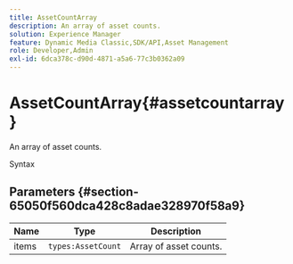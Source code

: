 ```yaml
---
title: AssetCountArray
description: An array of asset counts.
solution: Experience Manager
feature: Dynamic Media Classic,SDK/API,Asset Management
role: Developer,Admin
exl-id: 6dca378c-d90d-4871-a5a6-77c3b0362a09
---
```

# AssetCountArray{#assetcountarray}

An array of asset counts.

Syntax

## Parameters {#section-65050f560dca428c8adae328970f58a9}

|  Name  | Type  | Description  |
|---|---|---|
|  items  | `types:AssetCount`  | Array of asset counts.  |
